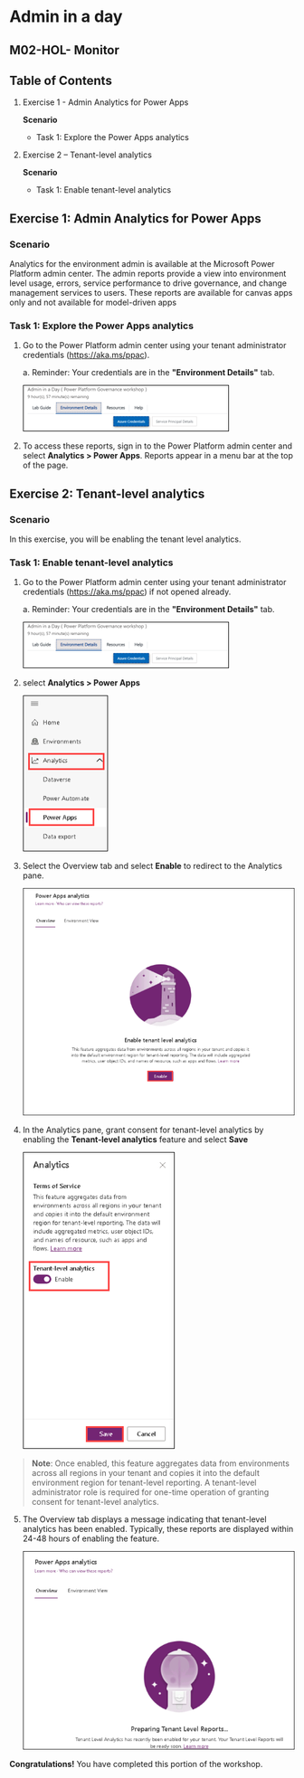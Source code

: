 # Admin in a day


## M02-HOL- Monitor


## Table of Contents


1. Exercise 1 - Admin Analytics for Power Apps

   **Scenario**
   
   - Task 1: Explore the Power Apps analytics


2. Exercise 2 – Tenant-level analytics

   **Scenario**
   
   - Task 1: Enable tenant-level analytics

  
## Exercise 1: Admin Analytics for Power Apps

### Scenario

Analytics for the environment admin is available at the Microsoft Power Platform admin center. The admin reports provide a view into environment level usage, errors, service performance to drive governance, and change management services to users. These reports are available for canvas apps only and not available for model-driven apps

### Task 1: Explore the Power Apps analytics

1. Go to the Power Platform admin center using your tenant administrator credentials (https://aka.ms/ppac).   
   
   a. Reminder: Your credentials are in the **"Environment Details"** tab.
   
      ![](../images/M01-1/image5.png)

2. To access these reports, sign in to the Power Platform admin center and select **Analytics > Power Apps**. Reports appear in a menu bar at the top of the page.

## Exercise 2: Tenant-level analytics

### Scenario

In this exercise, you will be enabling the tenant level analytics. 

### Task 1: Enable tenant-level analytics

1. Go to the Power Platform admin center using your tenant administrator credentials (https://aka.ms/ppac) if not opened already.   
   
   a. Reminder: Your credentials are in the **"Environment Details"** tab.
   
      ![](../images/M01-1/image5.png)
    
2. select **Analytics > Power Apps**

    ![](../images/M03/tenant-analytics.png)

3. Select the Overview tab and select **Enable** to redirect to the Analytics pane.

   ![](../images/M03/tenant-enable.png)

4. In the Analytics pane, grant consent for tenant-level analytics by enabling the **Tenant-level analytics** feature and select **Save**

   ![](../images/M03/tenant-save.png)


>**Note**: Once enabled, this feature aggregates data from environments across all regions in your tenant and copies it into the default environment region for tenant-level reporting. A tenant-level administrator role is required for one-time operation of granting consent for tenant-level analytics.

5. The Overview tab displays a message indicating that tenant-level analytics has been enabled. Typically, these reports are displayed within 24-48 hours of enabling the feature.

   ![](../images/M03/tenant-report.png)

 
 **Congratulations!** You have completed this portion of the workshop.



